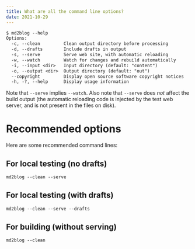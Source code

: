 ```yaml
---
title: What are all the command line options?
date: 2021-10-29
---
```

```txt
$ md2blog --help
Options:
  -c, --clean         Clean output directory before processing
  -d, --drafts        Include drafts in output
  -s, --serve         Serve web site, with automatic reloading
  -w, --watch         Watch for changes and rebuild automatically
  -i, --input <dir>   Input directory (default: "content")
  -o, --output <dir>  Output directory (default: "out")
  --copyright         Display open source software copyright notices
  -h, -?, --help      Display usage information
```

Note that `--serve` implies `--watch`. Also note that `--serve` does *not* affect the build output (the automatic reloading code is injected by the test web server, and is not present in the files on disk).

# Recommended options
Here are some recommended command lines:

## For local testing (no drafts)
```txt
md2blog --clean --serve
```

## For local testing (with drafts)
```txt
md2blog --clean --serve --drafts
```

## For building (without serving)
```txt
md2blog --clean
```
